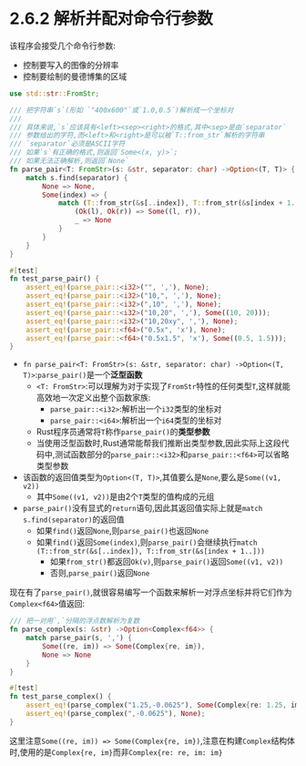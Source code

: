 # 2.6.2 解析并配对命令行参数

该程序会接受几个命令行参数:

- 控制要写入的图像的分辨率
- 控制要绘制的曼德博集的区域

```rust
use std::str::FromStr;

/// 把字符串`s`(形如 `"400x600"`或`1.0,0.5`)解析成一个坐标对
///
/// 具体来说,`s`应该具有<left><sep><right>的格式,其中<sep>是由`separator`
/// 参数给出的字符,而<left>和<right>是可以被`T::from_str`解析的字符串
/// `separator`必须是ASCII字符
/// 如果`s`有正确的格式,则返回`Some<(x, y)>`;
/// 如果无法正确解析,则返回`None`
fn parse_pair<T: FromStr>(s: &str, separator: char) ->Option<(T, T)> {
    match s.find(separator) {
        None => None,
        Some(index) => {
            match (T::from_str(&s[..index]), T::from_str(&s[index + 1..])) {
                (Ok(l), Ok(r)) => Some((l, r)),
                _ => None
            }
        }
    }
}

#[test]
fn test_parse_pair() {
    assert_eq!(parse_pair::<i32>("", ','), None);
    assert_eq!(parse_pair::<i32>("10,", ','), None);
    assert_eq!(parse_pair::<i32>(",10", ','), None);
    assert_eq!(parse_pair::<i32>("10,20", ','), Some((10, 20)));
    assert_eq!(parse_pair::<i32>("10,20xy", ','), None);
    assert_eq!(parse_pair::<f64>("0.5x", 'x'), None);
    assert_eq!(parse_pair::<f64>("0.5x1.5", 'x'), Some((0.5, 1.5)));
}
```

- `fn parse_pair<T: FromStr>(s: &str, separator: char) ->Option<(T, T)>`:`parse_pair()`是一个**泛型函数**
  - `<T: FromStr>`:可以理解为对于实现了`FromStr`特性的任何类型`T`,这样就能高效地一次定义出整个函数家族:
    - `parse_pair::<i32>`:解析出一个`i32`类型的坐标对 
    - `parse_pair::<i64>`:解析出一个`i64`类型的坐标对
  - Rust程序员通常将`T`称作`parse_pair()`的**类型参数**
  - 当使用泛型函数时,Rust通常能帮我们推断出类型参数,因此实际上这段代码中,测试函数部分的`parse_pair::<i32>`和`parse_pair::<f64>`可以省略类型参数
- 该函数的返回值类型为`Option<(T, T)>`,其值要么是`None`,要么是`Some((v1, v2))`
  - 其中`Some((v1, v2))`是由2个`T`类型的值构成的元组
- `parse_pair()`没有显式的`return`语句,因此其返回值实际上就是`match s.find(separator)`的返回值
  - 如果`find()`返回`None`,则`parse_pair()`也返回`None`
  - 如果`find()`返回`Some(index)`,则`parse_pair()`会继续执行`match (T::from_str(&s[..index]), T::from_str(&s[index + 1..]))`
    - 如果`from_str()`都返回`Ok(v)`,则`parse_pair()`返回`Some((v1, v2))`
    - 否则,`parse_pair()`返回`None`

现在有了`parse_pair()`,就很容易编写一个函数来解析一对浮点坐标并将它们作为`Complex<f64>`值返回:

```rust
/// 把一对用`,`分隔的浮点数解析为复数
fn parse_complex(s: &str) ->Option<Complex<f64>> {
    match parse_pair(s, ',') {
        Some((re, im)) => Some(Complex{re, im}),
        None => None
    }
}

#[test]
fn test_parse_complex() {
    assert_eq!(parse_complex("1.25,-0.0625"), Some(Complex{re: 1.25, im: -0.0625}));
    assert_eq!(parse_complex(",-0.0625"), None);
}
```

这里注意`Some((re, im)) => Some(Complex{re, im})`,注意在构建`Complex`结构体时,使用的是`Complex{re, im}`而非`Complex{re: re, im: im}`